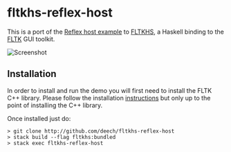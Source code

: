 # fltkhs-reflex-host

This is a port of the [Reflex host example][1] to [FLTKHS][2], a Haskell binding to the [FLTK][3] GUI toolkit.

![Screenshot](https://github.com/deech/fltkhs-reflex-host/blob/master/fltkhs-reflex-host.gif)

## Installation

In order to install and run the demo you will first need to install the FLTK C++ library.
Please follow the installation [instructions][4] but only up to the point of installing the C++ library.

Once installed just do:

```
> git clone http://github.com/deech/fltkhs-reflex-host
> stack build --flag fltkhs:bundled
> stack exec fltkhs-reflex-host
```

  [1]: https://github.com/reflex-frp/reflex-platform/blob/develop/examples/host.hs
  [2]: https://hackage.haskell.org/package/fltkhs
  [3]: http://fltk.org
  [4]: https://github.com/deech/fltkhs#quick-install
